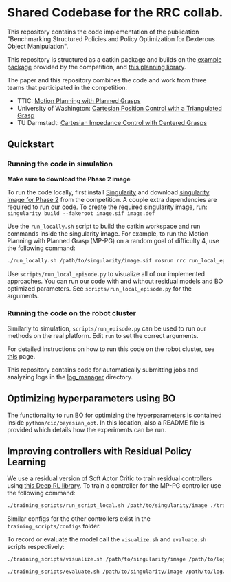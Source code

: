 Shared Codebase for the RRC collab.
=============================================================

This repository contains the code implementation of the publication "Benchmarking Structured Policies and Policy
Optimization for Dexterous Object Manipulation".

This repository is structured as a catkin package and builds on the
[example package](https://github.com/rr-learning/rrc_example_package) provided by the competition,
and [this planning library](https://github.com/yijiangh/pybullet_planning).

The paper and this repository combines the code and work from three teams that participated in the competition.
- TTIC: [Motion Planning with Planned Grasps](http://arxiv.org/abs/2101.02842)
- University of Washington: [Cartesian Position Control with a Triangulated Grasp](https://openreview.net/pdf?id=9tYX-lukeq)
- TU Darmstadt: [Cartesian Impedance Control with Centered Grasps](https://openreview.net/pdf?id=JWUqwie0--W)


## Quickstart

### Running the code in simulation

**Make sure to download the Phase 2 image**

To run the code locally, first install [Singularity](https://sylabs.io/guides/3.5/user-guide/quick_start.html)
and download [singularity image for Phase 2](https://people.tuebingen.mpg.de/felixwidmaier/realrobotchallenge/robot_phase/singularity.html#singularity-download-image)
from the competition. A couple extra dependencies are required to run our code. To create the required singularity image, run:
```singularity build --fakeroot image.sif image.def```

Use the `run_locally.sh` script to build the catkin workspace and run commands
inside the singularity image.
For example, to run the Motion Planning with Planned Grasp (MP-PG) on a random goal of difficulty 4, use the following
command:
```bash
./run_locally.sh /path/to/singularity/image.sif rosrun rrc run_local_episode.py 4 mp-pg
```

Use ```scripts/run_local_episode.py``` to visualize all of our implemented approaches. You can run our code with and without residual models and BO optimized parameters. See ```scripts/run_local_episode.py``` for the arguments.


### Running the code on the robot cluster

Similarly to simulation, ```scripts/run_episode.py``` can be used to run our methods on the real platform. Edit ```run``` to set the correct arguments.

For detailed instructions on how to run this code on the robot cluster, see [this](https://people.tuebingen.mpg.de/felixwidmaier/realrobotchallenge/robot_phase/submission_system.html) page.

This repository contains code for automatically submitting jobs and analyzing logs in the [log_manager](https://github.com/ripl-ttic/rrc_phase_3/tree/cleanup/log_manager) directory.


## Optimizing hyperparameters using BO

The functionality to run BO for optimizing the hyperparameters is contained inside `python/cic/bayesian_opt`. 
In this location, also a README file is provided which details how the experiments can be run.


## Improving controllers with Residual Policy Learning

We use a residual version of Soft Actor Critic to train residual controllers using [this Deep RL library](https://github.com/cbschaff/dl).
To train a controller for the MP-PG controller use the following command:

```bash
./training_scripts/run_script_local.sh /path/to/singularity/image ./training_scripts/configs/mp_pg.yaml
```

Similar configs for the other controllers exist in the ```training_scripts/configs``` folder.

To record or evaluate the model call the ```visualize.sh``` and ```evaluate.sh``` scripts respectively:


```bash
./training_scripts/visualize.sh /path/to/singularity/image /path/to/log/directory -n num_episodes -t ckpt

./training_scripts/evaluate.sh /path/to/singularity/image /path/to/log/directory -n num_episodes -t ckpt
```
